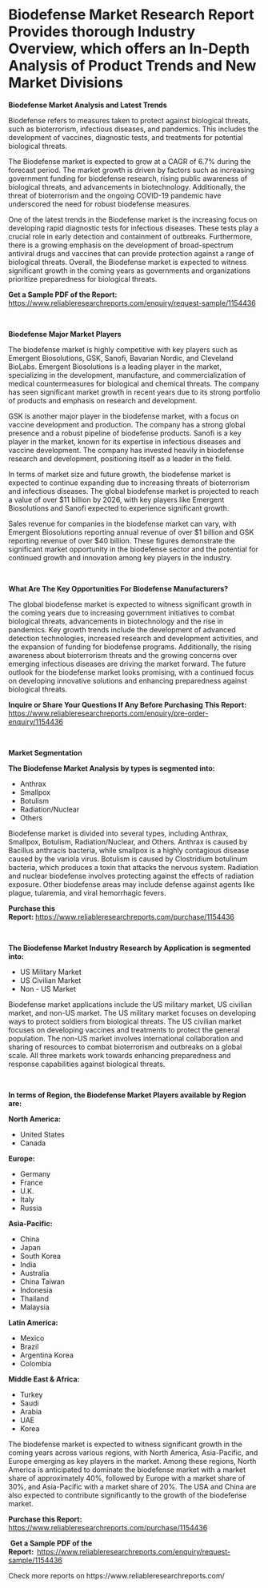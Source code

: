 <p><h1>Biodefense Market Research Report Provides thorough Industry Overview, which offers an In-Depth Analysis of Product Trends and New Market Divisions</h1></p><p><strong>Biodefense Market Analysis and Latest Trends</strong></p>
<p><p>Biodefense refers to measures taken to protect against biological threats, such as bioterrorism, infectious diseases, and pandemics. This includes the development of vaccines, diagnostic tests, and treatments for potential biological threats.</p><p>The Biodefense market is expected to grow at a CAGR of 6.7% during the forecast period. The market growth is driven by factors such as increasing government funding for biodefense research, rising public awareness of biological threats, and advancements in biotechnology. Additionally, the threat of bioterrorism and the ongoing COVID-19 pandemic have underscored the need for robust biodefense measures.</p><p>One of the latest trends in the Biodefense market is the increasing focus on developing rapid diagnostic tests for infectious diseases. These tests play a crucial role in early detection and containment of outbreaks. Furthermore, there is a growing emphasis on the development of broad-spectrum antiviral drugs and vaccines that can provide protection against a range of biological threats. Overall, the Biodefense market is expected to witness significant growth in the coming years as governments and organizations prioritize preparedness for biological threats.</p></p>
<p><strong>Get a Sample PDF of the Report:&nbsp;</strong> <a href="https://www.reliableresearchreports.com/enquiry/request-sample/1154436">https://www.reliableresearchreports.com/enquiry/request-sample/1154436</a></p>
<p>&nbsp;</p>
<p><strong>Biodefense Major Market Players</strong></p>
<p><p>The biodefense market is highly competitive with key players such as Emergent Biosolutions, GSK, Sanofi, Bavarian Nordic, and Cleveland BioLabs. Emergent Biosolutions is a leading player in the market, specializing in the development, manufacture, and commercialization of medical countermeasures for biological and chemical threats. The company has seen significant market growth in recent years due to its strong portfolio of products and emphasis on research and development.</p><p>GSK is another major player in the biodefense market, with a focus on vaccine development and production. The company has a strong global presence and a robust pipeline of biodefense products. Sanofi is a key player in the market, known for its expertise in infectious diseases and vaccine development. The company has invested heavily in biodefense research and development, positioning itself as a leader in the field.</p><p>In terms of market size and future growth, the biodefense market is expected to continue expanding due to increasing threats of bioterrorism and infectious diseases. The global biodefense market is projected to reach a value of over $11 billion by 2026, with key players like Emergent Biosolutions and Sanofi expected to experience significant growth.</p><p>Sales revenue for companies in the biodefense market can vary, with Emergent Biosolutions reporting annual revenue of over $1 billion and GSK reporting revenue of over $40 billion. These figures demonstrate the significant market opportunity in the biodefense sector and the potential for continued growth and innovation among key players in the industry.</p></p>
<p>&nbsp;</p>
<p><strong>What Are The Key Opportunities For Biodefense Manufacturers?</strong></p>
<p><p>The global biodefense market is expected to witness significant growth in the coming years due to increasing government initiatives to combat biological threats, advancements in biotechnology and the rise in pandemics. Key growth trends include the development of advanced detection technologies, increased research and development activities, and the expansion of funding for biodefense programs. Additionally, the rising awareness about bioterrorism threats and the growing concerns over emerging infectious diseases are driving the market forward. The future outlook for the biodefense market looks promising, with a continued focus on developing innovative solutions and enhancing preparedness against biological threats.</p></p>
<p><strong>Inquire or Share Your Questions If Any Before Purchasing This Report:</strong> <a href="https://www.reliableresearchreports.com/enquiry/pre-order-enquiry/1154436">https://www.reliableresearchreports.com/enquiry/pre-order-enquiry/1154436</a></p>
<p>&nbsp;</p>
<p><strong>Market Segmentation</strong></p>
<p><strong>The Biodefense Market Analysis by types is segmented into:</strong></p>
<p><ul><li>Anthrax</li><li>Smallpox</li><li>Botulism</li><li>Radiation/Nuclear</li><li>Others</li></ul></p>
<p><p>Biodefense market is divided into several types, including Anthrax, Smallpox, Botulism, Radiation/Nuclear, and Others. Anthrax is caused by Bacillus anthracis bacteria, while smallpox is a highly contagious disease caused by the variola virus. Botulism is caused by Clostridium botulinum bacteria, which produces a toxin that attacks the nervous system. Radiation and nuclear biodefense involves protecting against the effects of radiation exposure. Other biodefense areas may include defense against agents like plague, tularemia, and viral hemorrhagic fevers.</p></p>
<p><strong>Purchase this Report:&nbsp;</strong><a href="https://www.reliableresearchreports.com/purchase/1154436">https://www.reliableresearchreports.com/purchase/1154436</a></p>
<p>&nbsp;</p>
<p><strong>The Biodefense Market Industry Research by Application is segmented into:</strong></p>
<p><ul><li>US Military Market</li><li>US Civilian Market</li><li>Non - US Market</li></ul></p>
<p><p>Biodefense market applications include the US military market, US civilian market, and non-US market. The US military market focuses on developing ways to protect soldiers from biological threats. The US civilian market focuses on developing vaccines and treatments to protect the general population. The non-US market involves international collaboration and sharing of resources to combat bioterrorism and outbreaks on a global scale. All three markets work towards enhancing preparedness and response capabilities against biological threats.</p></p>
<p>&nbsp;</p>
<p><strong>In terms of Region, the Biodefense Market Players available by Region are:</strong></p>
<p>
    <p> <strong> North America: </strong>
        <ul>
            <li>United States</li>
            <li>Canada</li>
        </ul>
        </p> 
    <p> <strong> Europe: </strong>
        <ul>
            <li>Germany</li>
            <li>France</li>
            <li>U.K.</li>
            <li>Italy</li>
            <li>Russia</li>
        </ul>
        </p> 
    <p> <strong> Asia-Pacific: </strong>
        <ul>
            <li>China</li>
            <li>Japan</li>
            <li>South Korea</li>
            <li>India</li>
            <li>Australia</li>
            <li>China Taiwan</li>
            <li>Indonesia</li>
            <li>Thailand</li>
            <li>Malaysia</li>
        </ul>
        </p> 
    <p> <strong> Latin America: </strong>
        <ul>
            <li>Mexico</li>
            <li>Brazil</li>
            <li>Argentina Korea</li>
            <li>Colombia</li>
        </ul>
        </p> 
    <p> <strong> Middle East & Africa: </strong>
        <ul>
            <li>Turkey</li>
            <li>Saudi</li>
            <li>Arabia</li>
            <li>UAE</li>
            <li>Korea</li>
        </ul>
    </p>
    </p>
<p><p>The biodefense market is expected to witness significant growth in the coming years across various regions, with North America, Asia-Pacific, and Europe emerging as key players in the market. Among these regions, North America is anticipated to dominate the biodefense market with a market share of approximately 40%, followed by Europe with a market share of 30%, and Asia-Pacific with a market share of 20%. The USA and China are also expected to contribute significantly to the growth of the biodefense market.</p></p>
<p><strong>Purchase this Report: </strong><a href="https://www.reliableresearchreports.com/purchase/1154436">https://www.reliableresearchreports.com/purchase/1154436</a></p>
<p>&nbsp;<strong>Get a Sample PDF of the Report:&nbsp;&nbsp;</strong><a href="https://www.reliableresearchreports.com/enquiry/request-sample/1154436">https://www.reliableresearchreports.com/enquiry/request-sample/1154436</a></p>
<p><strong></strong></p>
<p>Check more reports on https://www.reliableresearchreports.com/</p>